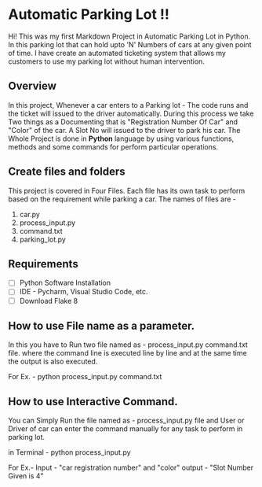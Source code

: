 # Automatic Parking Lot !!

Hi! This was my first Markdown Project in Automatic Parking Lot in Python. In this parking lot that can hold upto 'N' Numbers of cars at any given point of time. I have create an automated ticketing system that allows my customers to use my parking lot without human intervention.

## Overview
In this project, Whenever a car enters to a Parking lot - The code runs and the ticket will issued to the driver automatically. During this process we take Two things as a Documenting that is "Registration Number Of Car"
and "Color" of the car. A Slot No will issued to the driver to park his car.
The Whole Project is done in  **Python**  language by using various functions, methods  and some commands for perform particular operations.

## Create files and folders

This project is covered in Four Files.  Each file has its own task to perform based on the requirement while parking a car.
The names of files are  -
1. car.py
2. process_input.py
3. command.txt
4. parking_lot.py

## Requirements

 - [ ] Python Software Installation
 - [ ] IDE - Pycharm, Visual Studio Code, etc.
 - [ ] Download Flake 8
 
 ##  How to use File name as a parameter.

In this you have to Run two file named as - process_input.py command.txt   file. where the command line is executed line by line and at the same time the output is also executed.

For Ex. - python process_input.py command.txt

			   
## How to use Interactive Command.

You can Simply Run the file named as - process_input.py  file and User or Driver of car can enter the command manually for any task to perform in parking lot.

in Terminal - python process_input.py

For Ex.-  Input - "car registration number" and "color" 
			   output - "Slot Number Given is 4"
